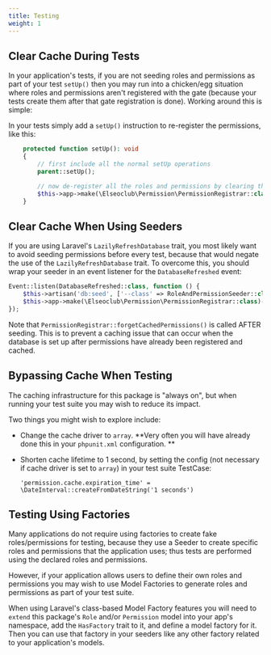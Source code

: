 ```yaml
---
title: Testing
weight: 1
---
```


## Clear Cache During Tests

In your application's tests, if you are not seeding roles and permissions as part of your test `setUp()` then you may
run into a chicken/egg situation where roles and permissions aren't registered with the gate (because your tests create
them after that gate registration is done). Working around this is simple:

In your tests simply add a `setUp()` instruction to re-register the permissions, like this:

```php
    protected function setUp(): void
    {
        // first include all the normal setUp operations
        parent::setUp();

        // now de-register all the roles and permissions by clearing the permission cache
        $this->app->make(\Elseoclub\Permission\PermissionRegistrar::class)->forgetCachedPermissions();
    }
```

## Clear Cache When Using Seeders

If you are using Laravel's `LazilyRefreshDatabase` trait, you most likely want to avoid seeding permissions before every
test, because that would negate the use of the `LazilyRefreshDatabase` trait. To overcome this, you should wrap your
seeder in an event listener for the `DatabaseRefreshed` event:

```php
Event::listen(DatabaseRefreshed::class, function () {
    $this->artisan('db:seed', ['--class' => RoleAndPermissionSeeder::class]);
    $this->app->make(\Elseoclub\Permission\PermissionRegistrar::class)->forgetCachedPermissions();
});
```

Note that `PermissionRegistrar::forgetCachedPermissions()` is called AFTER seeding. This is to prevent a caching issue
that can occur when the database is set up after permissions have already been registered and cached.

## Bypassing Cache When Testing

The caching infrastructure for this package is "always on", but when running your test suite you may wish to reduce its
impact.

Two things you might wish to explore include:

- Change the cache driver to `array`. **Very often you will have already done this in your `phpunit.xml` configuration.
  **

- Shorten cache lifetime to 1 second, by setting the config (not necessary if cache driver is set to `array`) in your
  test suite TestCase:

  `'permission.cache.expiration_time' = \DateInterval::createFromDateString('1 seconds')`

## Testing Using Factories

Many applications do not require using factories to create fake roles/permissions for testing, because they use a Seeder
to create specific roles and permissions that the application uses; thus tests are performed using the declared roles
and permissions.

However, if your application allows users to define their own roles and permissions you may wish to use Model Factories
to generate roles and permissions as part of your test suite.

When using Laravel's class-based Model Factory features you will need to `extend` this package's `Role` and/or
`Permission` model into your app's namespace, add the `HasFactory` trait to it, and define a model factory for it. Then
you can use that factory in your seeders like any other factory related to your application's models.
